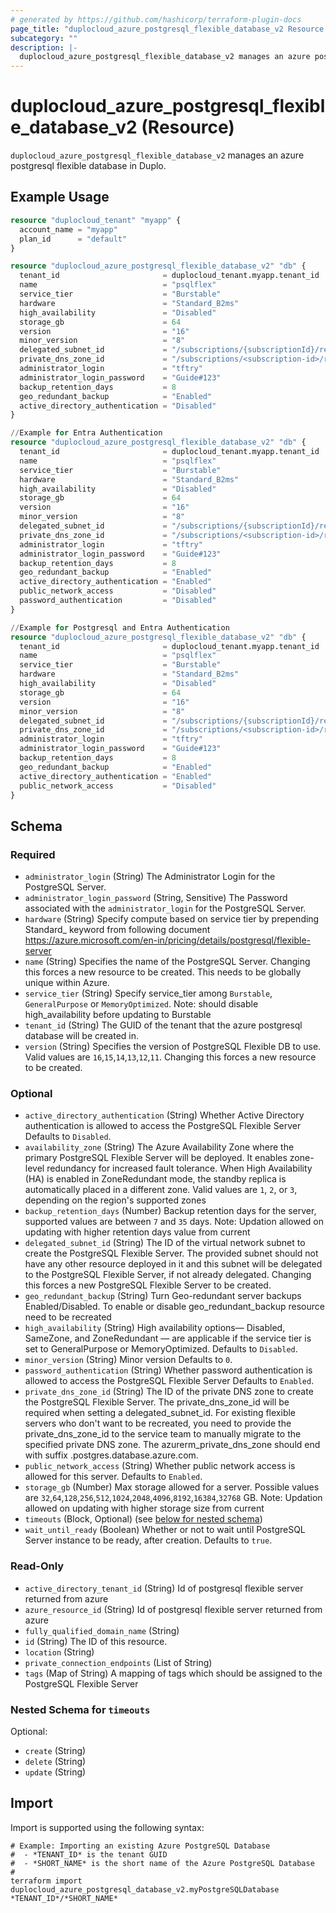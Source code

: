 ```yaml
---
# generated by https://github.com/hashicorp/terraform-plugin-docs
page_title: "duplocloud_azure_postgresql_flexible_database_v2 Resource - terraform-provider-duplocloud"
subcategory: ""
description: |-
  duplocloud_azure_postgresql_flexible_database_v2 manages an azure postgresql flexible  database in Duplo.
---
```


# duplocloud_azure_postgresql_flexible_database_v2 (Resource)

`duplocloud_azure_postgresql_flexible_database_v2` manages an azure postgresql flexible  database in Duplo.

## Example Usage

```terraform
resource "duplocloud_tenant" "myapp" {
  account_name = "myapp"
  plan_id      = "default"
}

resource "duplocloud_azure_postgresql_flexible_database_v2" "db" {
  tenant_id                       = duplocloud_tenant.myapp.tenant_id
  name                            = "psqlflex"
  service_tier                    = "Burstable"
  hardware                        = "Standard_B2ms"
  high_availability               = "Disabled"
  storage_gb                      = 64
  version                         = "16"
  minor_version                   = "8"
  delegated_subnet_id             = "/subscriptions/{subscriptionId}/resourceGroups/{resourceGroupName}/providers/Microsoft.Network/virtualNetworks/{virtualNetworkName}/subnets/{subnetName}"
  private_dns_zone_id             = "/subscriptions/<subscription-id>/resourceGroups/<resource-group-name>/providers/Microsoft.Network/privateDnsZones/privatelink.postgres.database.azure.com"
  administrator_login             = "tftry"
  administrator_login_password    = "Guide#123"
  backup_retention_days           = 8
  geo_redundant_backup            = "Enabled"
  active_directory_authentication = "Disabled"
}

//Example for Entra Authentication 
resource "duplocloud_azure_postgresql_flexible_database_v2" "db" {
  tenant_id                       = duplocloud_tenant.myapp.tenant_id
  name                            = "psqlflex"
  service_tier                    = "Burstable"
  hardware                        = "Standard_B2ms"
  high_availability               = "Disabled"
  storage_gb                      = 64
  version                         = "16"
  minor_version                   = "8"
  delegated_subnet_id             = "/subscriptions/{subscriptionId}/resourceGroups/{resourceGroupName}/providers/Microsoft.Network/virtualNetworks/{virtualNetworkName}/subnets/{subnetName}"
  private_dns_zone_id             = "/subscriptions/<subscription-id>/resourceGroups/<resource-group-name>/providers/Microsoft.Network/privateDnsZones/privatelink.postgres.database.azure.com"
  administrator_login             = "tftry"
  administrator_login_password    = "Guide#123"
  backup_retention_days           = 8
  geo_redundant_backup            = "Enabled"
  active_directory_authentication = "Enabled"
  public_network_access           = "Disabled"
  password_authentication         = "Disabled"
}

//Example for Postgresql and Entra Authentication 
resource "duplocloud_azure_postgresql_flexible_database_v2" "db" {
  tenant_id                       = duplocloud_tenant.myapp.tenant_id
  name                            = "psqlflex"
  service_tier                    = "Burstable"
  hardware                        = "Standard_B2ms"
  high_availability               = "Disabled"
  storage_gb                      = 64
  version                         = "16"
  minor_version                   = "8"
  delegated_subnet_id             = "/subscriptions/{subscriptionId}/resourceGroups/{resourceGroupName}/providers/Microsoft.Network/virtualNetworks/{virtualNetworkName}/subnets/{subnetName}"
  private_dns_zone_id             = "/subscriptions/<subscription-id>/resourceGroups/<resource-group-name>/providers/Microsoft.Network/privateDnsZones/privatelink.postgres.database.azure.com"
  administrator_login             = "tftry"
  administrator_login_password    = "Guide#123"
  backup_retention_days           = 8
  geo_redundant_backup            = "Enabled"
  active_directory_authentication = "Enabled"
  public_network_access           = "Disabled"
}
```

<!-- schema generated by tfplugindocs -->
## Schema

### Required

- `administrator_login` (String) The Administrator Login for the PostgreSQL Server.
- `administrator_login_password` (String, Sensitive) The Password associated with the `administrator_login` for the PostgreSQL Server.
- `hardware` (String) Specify compute based on service tier by prepending Standard_ keyword from following document https://azure.microsoft.com/en-in/pricing/details/postgresql/flexible-server
- `name` (String) Specifies the name of the PostgreSQL Server. Changing this forces a new resource to be created. This needs to be globally unique within Azure.
- `service_tier` (String) Specify service_tier among `Burstable`, `GeneralPurpose` or `MemoryOptimized`. Note: should disable high_availability before updating to Burstable
- `tenant_id` (String) The GUID of the tenant that the azure postgresql database will be created in.
- `version` (String) Specifies the version of PostgreSQL Flexible DB to use. Valid values are `16`,`15`,`14`,`13`,`12`,`11`. Changing this forces a new resource to be created.

### Optional

- `active_directory_authentication` (String) Whether Active Directory authentication is allowed to access the PostgreSQL Flexible Server Defaults to `Disabled`.
- `availability_zone` (String) The Azure Availability Zone where the primary PostgreSQL Flexible Server will be deployed. It enables zone-level redundancy for increased fault tolerance. When High Availability (HA) is enabled in ZoneRedundant mode, the standby replica is automatically placed in a different zone. Valid values are `1`, `2`, or `3`, depending on the region's supported zones
- `backup_retention_days` (Number) Backup retention days for the server, supported values are between `7` and `35` days. Note: Updation allowed on updating with higher retention days value from current
- `delegated_subnet_id` (String) The ID of the virtual network subnet to create the PostgreSQL Flexible Server. The provided subnet should not have any other resource deployed in it and this subnet will be delegated to the PostgreSQL Flexible Server, if not already delegated. Changing this forces a new PostgreSQL Flexible Server to be created.
- `geo_redundant_backup` (String) Turn Geo-redundant server backups Enabled/Disabled. To enable or disable geo_redundant_backup resource need to be recreated
- `high_availability` (String) High availability options— Disabled, SameZone, and ZoneRedundant — are applicable if the service tier is set to GeneralPurpose or MemoryOptimized. Defaults to `Disabled`.
- `minor_version` (String) Minor version Defaults to `0`.
- `password_authentication` (String) Whether password authentication is allowed to access the PostgreSQL Flexible Server Defaults to `Enabled`.
- `private_dns_zone_id` (String) The ID of the private DNS zone to create the PostgreSQL Flexible Server. The private_dns_zone_id will be required when setting a delegated_subnet_id. For existing flexible servers who don't want to be recreated, you need to provide the private_dns_zone_id to the service team to manually migrate to the specified private DNS zone. The azurerm_private_dns_zone should end with suffix .postgres.database.azure.com.
- `public_network_access` (String) Whether public network access is allowed for this server. Defaults to `Enabled`.
- `storage_gb` (Number) Max storage allowed for a server. Possible values are `32`,`64`,`128`,`256`,`512`,`1024`,`2048`,`4096`,`8192`,`16384`,`32768` GB. Note: Updation allowed on updating with higher storage size from current
- `timeouts` (Block, Optional) (see [below for nested schema](#nestedblock--timeouts))
- `wait_until_ready` (Boolean) Whether or not to wait until PostgreSQL Server instance to be ready, after creation. Defaults to `true`.

### Read-Only

- `active_directory_tenant_id` (String) Id of postgresql flexible server returned from azure
- `azure_resource_id` (String) Id of postgresql flexible server returned from azure
- `fully_qualified_domain_name` (String)
- `id` (String) The ID of this resource.
- `location` (String)
- `private_connection_endpoints` (List of String)
- `tags` (Map of String) A mapping of tags which should be assigned to the PostgreSQL Flexible Server

<a id="nestedblock--timeouts"></a>
### Nested Schema for `timeouts`

Optional:

- `create` (String)
- `delete` (String)
- `update` (String)

## Import

Import is supported using the following syntax:

```shell
# Example: Importing an existing Azure PostgreSQL Database
#  - *TENANT_ID* is the tenant GUID
#  - *SHORT_NAME* is the short name of the Azure PostgreSQL Database
#
terraform import duplocloud_azure_postgresql_database_v2.myPostgreSQLDatabase *TENANT_ID*/*SHORT_NAME*
```
